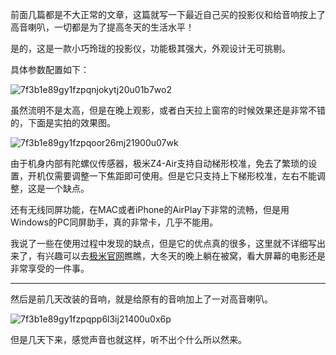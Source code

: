 前面几篇都是不大正常的文章，这篇就写一下最近自己买的投影仪和给音响按上了高音喇叭，一切都是为了提高冬天的生活水平！

是的，这是一款小巧玲珑的投影仪，功能极其强大，外观设计无可挑剔。

具体参数配置如下：

![7f3b1e89gy1fzpqnjokytj20u01b7wo2](https://github.com/Meekdai/meekdai.github.io/assets/11755104/a42012b7-f6c7-4b68-a03f-f1c98446ecc0)

虽然流明不是太高，但是在晚上观影，或者白天拉上窗帘的时候效果还是非常不错的，下面是实拍的效果图。

![7f3b1e89gy1fzpqoor26mj21900u07wk](https://github.com/Meekdai/meekdai.github.io/assets/11755104/2188ca51-5bfb-40da-9879-5e4968e19298)

由于机身内部有陀螺仪传感器，极米Z4-Air支持自动梯形校准，免去了繁琐的设置，开机仅需要调整一下焦距即可使用。但是它只支持上下梯形校准，左右不能调整，这是一个缺点。

还有无线同屏功能，在MAC或者iPhone的AirPlay下非常的流畅，但是用Windows的PC同屏助手，真的非常卡，几乎不能用。

我说了一些在使用过程中发现的缺点，但是它的优点真的很多，这里就不详细写出来了，有兴趣可以去[极米官网](http://www.xgimi.com/)瞧瞧，大冬天的晚上躺在被窝，看大屏幕的电影还是非常享受的一件事。

----------

然后是前几天改装的音响，就是给原有的音响加上了一对高音喇叭。

![7f3b1e89gy1fzpqpp6l3ij21400u0x6p](https://github.com/Meekdai/meekdai.github.io/assets/11755104/d163f848-49cd-4431-89ef-db94c06c032a)

但是几天下来，感觉声音也就这样，听不出个什么所以然来。

[comment]: # (##{"timestamp":1480782120}##)